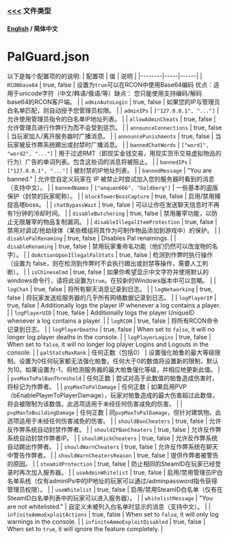 ### [<<<](README_ZH_CN.md) 文件类型

#### [English](./PalGuard%20Config.md) / 简体中文

# PalGuard.json

以下是每个配置项的的说明:
| 配置项 | 值 | 说明 |
|--------|-----|------|
| `RCONbase64` | true, false | 设置为`true`可以在RCON中使用Base64编码 优点：适用于unicode字符（中文/韩语/俄语/等）缺点： 您只能使用支持编码/解码 base64的RCON客户端。 |
| `adminAutoLogin` | true, false | 如果您的IP与管理员白名单匹配，则自动授予您管理员权限。 |
| `adminIPs` | `["127.0.0.1", "..."]` | 允许使用管理员指令的白名单IP地址列表。 |
| `allowAdminCheats` | true, false | 允许管理员进行作弊行为而不会受到惩罚。 |
| `announceConnections` | true, false | 当玩家加入/离开服务器时广播消息。 |
| `announcePunishments` | true, false | 当玩家被反作弊系统踢出或封禁时广播消息。 |
| `bannedChatWords` | `["word1", "word2", "..."]` | 用于过滤RMT（即现实金钱交易，用现实货币交易虚拟物品的行为）广告的单词列表。包含这些词的消息将被阻止。 |
| `bannedIPs` | `["127.0.0.1", "..."]` | 被封禁的IP地址列表。 |
| `bannedMessage` | "You are banned." | 允许您自定义玩家在 IP 被禁止时尝试加入您的服务器时看到的消息（支持中文）。 |
| `bannedNames` | `["anquan666", "Goldberg"]` | 一些基本的盗版保护（封禁的玩家昵称）。 |
| `blockTowerBossCapture` | true, false | 启用/禁用捕捉高塔boss。 |
| `chatBypassWait` | true, false | 可以让你在发送聊天信息时不再有1分钟的冷却时间。 |
| `disableButchering` | true, false | 禁用屠宰功能，以防止无限屠宰的物品复制漏洞。 |
| `disableIllegalItemProtection` | true, false | 禁用对调试/抢劫球体（某些模组将其作为可制作物品添加到游戏中）的保护。 |
| `disablePalRenaming` | true, false | Disables Pal renamings. |
| `disableRenaming` | true, false | 禁用玩家重命名功能（他们仍然可以改宠物的名字）。 |
| `doActionUponIllegalPalStats` | true, false | 检测到作弊时执行操作（设置为 false，则在检测到作弊时不会执行踢出或封禁等操作，需要人工判断）。 |
| `isChineseCmd` | true, false | 如果你希望显示中文字符并使用默认的windows命令行，请将此设置为`true`。在较新的Windows版本中可以忽略。 |
| `logChat` | true, false | 将所有聊天消息记录到日志。 |
| `logNetworking` | true, false | 将玩家发送给服务器的几乎所有网络数据记录到日志。 |
| `logPlayerIP` | true, false | Additionally logs the player IP whenever a log contains a player. |
| `logPlayerUID` | true, false | Additionally logs the player UniqueID whenever a log contains a player. |
| `logRCON` | true, false | 将所有RCON命令记录到日志。 |
| `logPlayerDeaths` | true, false | When set to `false`, it will no longer log player deaths in the console. |
| `logPlayerLogins` | true, false | When set to `false`, it will no longer log player Logins and Logouts in the console. |
| `palStatsMaxRank` | 任何正数（包括0） | 设置强化帕鲁的最大等级限制。设置为0任何玩家都无法强化帕鲁。任何大于0的数值将设置新的限制，默认为10。如果设置为-1，将检测服务器的最大帕鲁强化等级，并相应地更新此值。 |
| `pveMaxToPalBanThreshold` | 任何正数 | 尝试对高于此数值的帕鲁造成伤害时，将标记为作弊者。 |
| `pvpMaxToPalDamage` | 任何正数 | 如果启用PVP（bEnablePlayerToPlayerDamage），玩家对帕鲁造成的最大伤害超过此数值，将会被限制为该数值。此选项适用于未经任何伤害减免的伤害。 |
| `pvpMaxToBuildingDamage` | 任何正数 | 同`pvpMaxToPalDamage`，但针对建筑物。此选项适用于未经任何伤害减免的伤害。 |
| `shouldBanCheaters` | true, false | 允许反作弊系统自动封禁作弊者。 |
| `shouldIPBanCheaters` | true, false | 允许反作弊系统自动封禁作弊者IP。 |
| `shouldKickCheaters` | true, false | 允许反作弊系统自动踢出作弊者。 |
| `shouldWarnCheaters` | true, false | 允许反作弊系统在聊天中警告作弊者。 |
| `shouldWarnCheatersReason` | true, false | 提供作弊者被警告的原因。 |
| `steamidProtection` | true, false | 防止相同的SteamID在玩家已经登录时再次加入服务器。 |
| `useAdminWhitelist` | true, false | 启用/禁用管理员IP白名单系统（仅有adminIPs中的IP地址的玩家可以通过/adminpassword指令获得管理员权限）。 |
| `useWhitelist` | true, false | 启用/禁用SteamID白名单（仅有在SteamID白名单列表中的玩家可以进入服务器）。 |
| `whitelistMessage` | "You are not whitelisted." | 自定义未被列入白名单时显示的消息（支持中文）。 |
| `infiniteAmmoExploitActions` | true, false | When set to `false`, it will only log warnings in the console. |
| `infiniteAmmoExploitDisabled` | true, false | When set to `true`, it will ignore the feature completely. |
